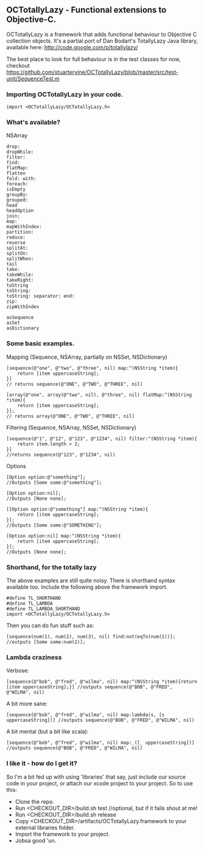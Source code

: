 ## OCTotallyLazy - Functional extensions to Objective-C.

OCTotallyLazy is a framework that adds functional behaviour to Objective C collection objects. It's a partial port of Dan Bodart's TotallyLazy Java library, available here: http://code.google.com/p/totallylazy/

The best place to look for full behaviour is in the test classes for now, checkout https://github.com/stuartervine/OCTotallyLazy/blob/master/src/test-unit/SequenceTest.m

### Importing OCTotallyLazy in your code.

    import <OCTotallyLazy/OCTotallyLazy.h>

### What's available?

NSArray

    drop:
    dropWhile:
    filter:
    find:
    flatMap:
    flatten
    fold: with:
    foreach:
    isEmpty
    groupBy:
    grouped:
    head
    headOption
    join;
    map:
    mapWithIndex:
    partition:
    reduce:
    reverse
    splitAt:
    splitOn:
    splitWhen:
    tail
    take:
    takeWhile:
    takeRight:
    toString
    toString:
    toString: separator: end:
    zip:
    zipWithIndex

    asSequence
    asSet
    asDictionary

### Some basic examples.

Mapping (Sequence, NSArray, partially on NSSet, NSDictionary)

    [sequence(@"one", @"two", @"three", nil) map:^(NSString *item){
        return [item uppercaseString];
    }]
    // returns sequence(@"ONE", @"TWO", @"THREE", nil)

    [array(@"one", array(@"two", nil), @"three", nil) flatMap:^(NSString *item){
        return [item uppercaseString];
    }];
    // returns array(@"ONE", @"TWO", @"THREE", nil)

Filtering (Sequence, NSArray, NSSet, NSDictionary)

    [sequence(@"1", @"12", @"123", @"1234", nil) filter:^(NSString *item){
        return item.length > 2;
    }]
    //returns sequence(@"123", @"1234", nil)

Options

    [Option option:@"something"];
    //Outputs [Some some:@"something"];

    [Option option:nil];
    //Outputs [None none];

    [[Option option:@"something"] map:^(NSString *item){
        return [item uppercaseString];
    }];
    //Outputs [Some some:@"SOMETHING"];

    [Option option:nil] map:^(NSString *item){
        return [item uppercaseString];
    }];
    //Outputs [None none];

### Shorthand, for the totally lazy

The above examples are still quite noisy. There is shorthand syntax available too. Include the following above the framework import.

    #define TL_SHORTHAND
    #define TL_LAMBDA
    #define TL_LAMBDA_SHORTHAND
    import <OCTotallyLazy/OCTotallyLazy.h>

Then you can do fun stuff such as:

    [sequence(num(1), num(2), num(3), nil) find:not(eqTo(num(1))]; //outputs [Some some:num(2)];

### Lambda craziness

Verbose:

    [sequence(@"bob", @"fred", @"wilma", nil) map:^(NSString *item){return [item uppercaseString];}] //outputs sequence(@"BOB", @"FRED", @"WILMA", nil)

A bit more sane:

    [sequence(@"bob", @"fred", @"wilma", nil) map:lambda(s, [s uppercaseString])] //outputs sequence(@"BOB", @"FRED", @"WILMA", nil)

A bit mental (but a bit like scala):

    [sequence(@"bob", @"fred", @"wilma", nil) map:_([_ uppercaseString])] //outputs sequence(@"BOB", @"FRED", @"WILMA", nil)


### I like it - how do I get it?

So I'm a bit fed up with using 'libraries' that say, just include our source code in your project, or attach our xcode project to your project. So to use this:

- Clone the repo.
- Run <CHECKOUT_DIR>/build.sh test  //optional, but if it fails shout at me!
- Run <CHECKOUT_DIR>/build.sh release
- Copy <CHECKOUT_DIR>/artifacts/OCTotallyLazy.framework to your external libraries folder.
- Import the framework to your project.
- Jobsa good 'un.
    
    